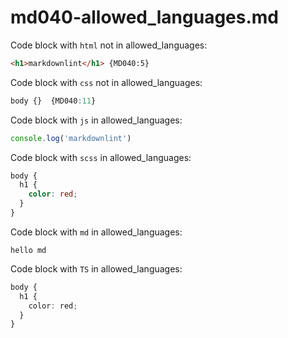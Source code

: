 # md040-allowed_languages.md

Code block with `html` not in allowed_languages:

```html
<h1>markdownlint</h1> {MD040:5}
```

Code block with `css` not in allowed_languages:

```css
body {}  {MD040:11}
```

Code block with `js` in allowed_languages:

```js
console.log('markdownlint')
```

Code block with `scss` in allowed_languages:

```scss
body {
  h1 {
    color: red;
  }
}
```

Code block with `md` in allowed_languages:

```MD
hello md
```

Code block with `TS` in allowed_languages:

```ts
body {
  h1 {
    color: red;
  }
}
```
